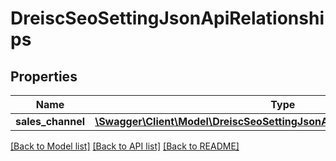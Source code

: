 # DreiscSeoSettingJsonApiRelationships

## Properties
Name | Type | Description | Notes
------------ | ------------- | ------------- | -------------
**sales_channel** | [**\Swagger\Client\Model\DreiscSeoSettingJsonApiRelationshipsSalesChannel**](DreiscSeoSettingJsonApiRelationshipsSalesChannel.md) |  | [optional] 

[[Back to Model list]](../../README.md#documentation-for-models) [[Back to API list]](../../README.md#documentation-for-api-endpoints) [[Back to README]](../../README.md)

